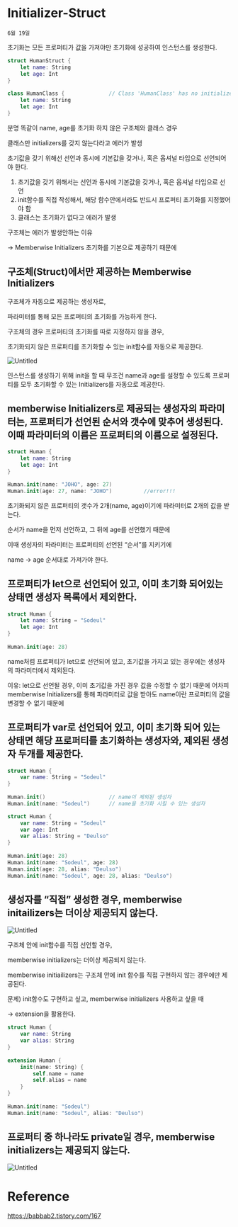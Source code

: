 # Initializer-Struct

`6월 19일`

초기화는 모든 프로퍼티가 값을 가져야만 초기화에 성공하여 인스턴스를 생성한다.

```swift
struct HumanStruct {
    let name: String
    let age: Int
}
 
class HumanClass {              // Class 'HumanClass' has no initializers
    let name: String
    let age: Int
}
```

분명 똑같이 name, age를 초기화 하지 않은 구조체와 클래스 경우

클래스만 initializers를 갖지 않는다라고 에러가 발생

초기값을 갖기 위해선 선언과 동시에 기본값을 갖거나, 혹은 옵셔널 타입으로 선언되어야 한다.

1. 초기값을 갖기 위해서는 선언과 동시에 기본값을 갖거나, 혹은 옵셔널 타입으로 선언
2. init함수를 직접 작성해서, 해당 함수안에서라도 반드시 프로퍼티 초기화를 지정했어야 함
3. 클래스는 초기화가 없다고 에러가 발생

구조체는 에러가 발생안하는 이유 

→ Memberwise Initializers 초기화를 기본으로 제공하기 때문에

## 구조체(Struct)에서만 제공하는 Memberwise Initializers

구조체가 자동으로 제공하는 생성자로,

파라미터를 통해 모든  프로퍼티의 초기화를 가능하게 한다.

구조체의 경우 프로퍼티의 초기화를 따로 지정하지 않을 경우,

초기화되지 않은 프로퍼티를 초기화할 수 있는 init함수를 자동으로 제공한다.

![Untitled](https://s3-us-west-2.amazonaws.com/secure.notion-static.com/f57fb818-ec3b-451b-82d1-8cf6cb57ed8e/Untitled.png)

인스턴스를 생성하기 위해 init을 할 때 무조건 name과 age를 설정할 수 있도록 프로퍼티를 모두 초기화할 수 있는 Initializers를 자동으로 제공한다.

## memberwise Initializers로 제공되는 생성자의 파라미터는, 프로퍼티가 선언된 순서와 갯수에 맞추어 생성된다. 이때 파라미터의 이름은 프로퍼티의 이름으로 설정된다.

```swift
struct Human {
    let name: String
    let age: Int
}

Human.init(name: "JOHO", age: 27)
Human.init(age: 27, name: "JOHO")          //error!!!
```

초기화되지 않은 프로퍼티의 갯수가 2개(name, age)이기에 파라미터로 2개의 값을 받는다.

순서가 name을 먼저 선언하고, 그 뒤에 age를 선언했기 때문에

이때 생성자의 파라미터는 프로퍼티의 선언된 “순서”를 지키기에 

name → age 순서대로 가져가야 한다.

## 프로퍼티가 let으로 선언되어 있고, 이미 초기화 되어있는 상태면 생성자 목록에서 제외한다.

```swift
struct Human {
    let name: String = "Sodeul"
    let age: Int
}
 
Human.init(age: 28)
```

name처럼 프로퍼티가 let으로 선언되어 있고, 초기값을 가지고 있는 경우에는 생성자의 파라미터에서 제외된다.

이유: let으로 선언될 경우, 이미 초기값을 가진 경우 값을 수정할 수 없기 때문에 어차피 memberwise Initializers를 통해 파라미터로 값을 받아도 name이란 프로퍼티의 값을 변경할 수 없기 때문에

## 프로퍼티가 var로 선언되어 있고, 이미 초기화 되어 있는 상태면 해당 프로퍼티를 초기화하는 생성자와, 제외된 생성자 두개를 제공한다.

```swift
struct Human {
    var name: String = "Sodeul"
}
    
Human.init()                    // name이 제외된 생성자
Human.init(name: "Sodeul")      // name을 초기화 시킬 수 있는 생성자
```

```swift
struct Human {
    var name: String = "Sodeul"
    var age: Int
    var alias: String = "Deulso"
}
    
Human.init(age: 28)
Human.init(name: "Sodeul", age: 28)
Human.init(age: 28, alias: "Deulso")
Human.init(name: "Sodeul", age: 28, alias: "Deulso")
```

## 생성자를 “직접” 생성한 경우, memberwise initailizers는 더이상 제공되지 않는다.

![Untitled](https://s3-us-west-2.amazonaws.com/secure.notion-static.com/980df43a-02bb-4941-bfc5-6773e8d1fb8d/Untitled.png)

구조체 안에 init함수를 직접 선언할 경우,

memberwise initializers는 더이상 제공되지 않는다.

memberwise initiailizers는 구조체 안에 init 함수를 직접 구현하지 않는 경우에만 제공된다.

문제) init함수도 구현하고 싶고, memberwise initializers 사용하고 싶을 때

→ extension을 활용한다.

```swift
struct Human {
    var name: String
    var alias: String
}
 
extension Human {
    init(name: String) {
        self.name = name
        self.alias = name
    }
}
 
Human.init(name: "Sodeul")
Human.init(name: "Sodeul", alias: "Deulso")
```

## 프로퍼티 중 하나라도 private일 경우, memberwise initializers는 제공되지 않는다.

![Untitled](https://s3-us-west-2.amazonaws.com/secure.notion-static.com/fec68dcd-1e82-4b4d-bd8e-3feb0ca3ab95/Untitled.png)

# Reference

https://babbab2.tistory.com/167
